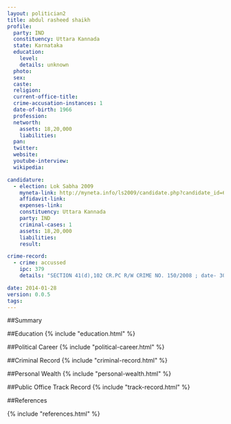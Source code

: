 ```yaml
---
layout: politician2
title: abdul rasheed shaikh
profile: 
  party: IND
  constituency: Uttara Kannada
  state: Karnataka
  education: 
    level: 
    details: unknown
  photo: 
  sex: 
  caste: 
  religion: 
  current-office-title: 
  crime-accusation-instances: 1
  date-of-birth: 1966
  profession: 
  networth: 
    assets: 18,20,000
    liabilities: 
  pan: 
  twitter: 
  website: 
  youtube-interview: 
  wikipedia: 

candidature: 
  - election: Lok Sabha 2009
    myneta-link: http://myneta.info/ls2009/candidate.php?candidate_id=6463
    affidavit-link: 
    expenses-link: 
    constituency: Uttara Kannada 
    party: IND
    criminal-cases: 1
    assets: 18,20,000
    liabilities: 
    result:  

crime-record: 
  - crime: accussed
    ipc: 379
    details: "SECTION 41(d),102 CR.PC R/W CRIME NO. 150/2008 ; date- 30/2/2008; Cotton PETE POLICE STATION BANGLORE; ACMM Judge Court Bangalore" 

date: 2014-01-28
version: 0.0.5
tags: 
---
```

##Summary


##Education
{% include "education.html" %}


##Political Career
{% include "political-career.html" %}


##Criminal Record
{% include "criminal-record.html" %}


##Personal Wealth
{% include "personal-wealth.html" %}


##Public Office Track Record
{% include "track-record.html" %}


##References


{% include "references.html" %}